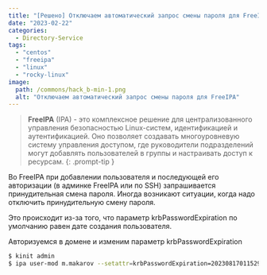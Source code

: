 ```yaml
---
title: "[Решено] Отключаем автоматический запрос смены пароля для FreeIPA"
date: "2023-02-22"
categories: 
  - Directory-Service
tags: 
  - "centos"
  - "freeipa"
  - "linux"
  - "rocky-linux"
image:
  path: /commons/hack_b-min-1.png
  alt: "Отключаем автоматический запрос смены пароля для FreeIPA"
---
```


> **FreeIPA** (IPA) - это комплексное решение для централизованного управления безопасностью Linux-систем, идентификацией и аутентификацией. Оно позволяет создавать многоуровневую систему управления доступом, где руководители подразделений могут добавлять пользователей в группы и настраивать доступ к ресурсам.
{: .prompt-tip }

Во FreeIPA при добавлении пользователя и последующей его авторизации (в админке FreeIPA или по SSH) запрашивается принудительная смена пароля. Иногда возникают ситуации, когда надо отключить принудительную смену пароля.

Это происходит из-за того, что параметр krbPasswordExpiration по умолчанию равен дате создания пользователя.

Авторизуемся в домене и изменим параметр krbPasswordExpiration

```sh
$ kinit admin
$ ipa user-mod m.makarov --setattr=krbPasswordExpiration=20230817011529Z
```
